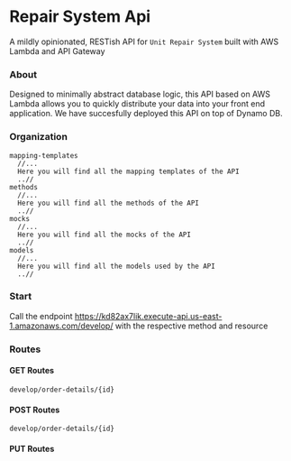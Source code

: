 # Repair System Api

A mildly opinionated, RESTish API for `Unit Repair System` built with AWS Lambda and API Gateway

### About
Designed to minimally abstract database logic, this API based on AWS Lambda allows you to quickly distribute your data into your front end application. We have succesfully deployed this API on top of Dynamo DB.
 
### Organization

````
mapping-templates
  //...
  Here you will find all the mapping templates of the API
  ..//
methods
  //...
  Here you will find all the methods of the API
  ..//
mocks
  //...
  Here you will find all the mocks of the API
  ..//
models
  //...
  Here you will find all the models used by the API
  ..//
````

### Start

Call the endpoint
https://kd82ax7lik.execute-api.us-east-1.amazonaws.com/develop/ with the respective method and resource

### Routes 
#### GET Routes
````
develop/order-details/{id}
````
#### POST Routes
````
develop/order-details/{id}
````
#### PUT Routes
````

````